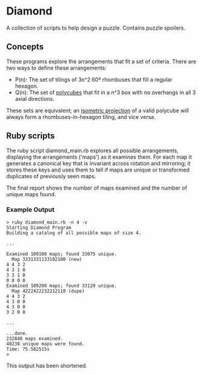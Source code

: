 # Diamond
A collection of scripts to help design a puzzle. Contains puzzle spoilers.

## Concepts
These programs explore the arrangements that fit a set of criteria. There are two ways to define these arrangements:
 
- P(n): The set of tilings of 3n^2 60º rhombuses that fill a regular hexagon.
- Q(n): The set of [polycubes](https://en.wikipedia.org/wiki/Polycube) that fit in a n^3 box with no overhangs in all 3 axial directions.

These sets are equivalent; an [isometric projection](https://en.wikipedia.org/wiki/Isometric_projection) of a valid polycube will always form a rhombuses-in-hexagon tiling, and vice versa.

## Ruby scripts
The ruby script diamond_main.rb explores all possible arrangements, displaying the arrangements ('maps') as it examines them. For each map it generates a canonical key that is invariant across rotation and mirroring; it stores these keys and uses them to tell if maps are unique or transformed duplicates of previously seen maps.

The final report shows the number of maps examined and the number of unique maps found.

### Example Output
```
> ruby diamond_main.rb -n 4 -v
Starting Diamond Program
Building a catalog of all possible maps of size 4.

...

Examined 109100 maps; found 33075 unique.
  Map 3331331133102100 (new)
4 4 3 2
4 3 1 0
3 3 1 0
0 0 0 0
Examined 109200 maps; found 33129 unique.
  Map 4222422232212110 (dupe)
4 4 3 2
4 3 0 0
4 3 0 0
3 2 0 0

...

...done.
232848 maps examined.
40238 unique maps were found.
Time: 75.582515s
> 
```
This output has been shortened.